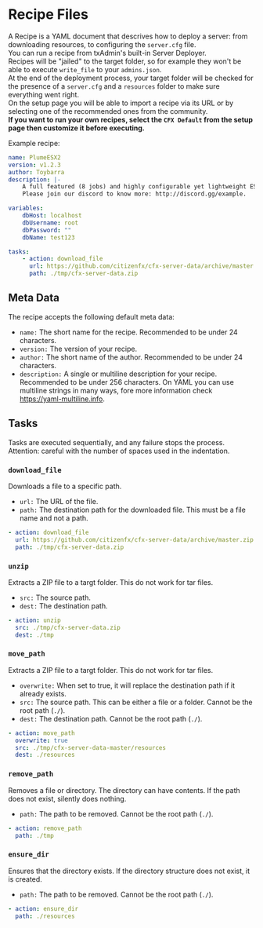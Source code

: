 # Recipe Files
A Recipe is a YAML document that descrives how to deploy a server: from downloading resources, to configuring the `server.cfg` file.  
You can run a recipe from txAdmin's built-in Server Deployer.  
Recipes will be "jailed" to the target folder, so for example they won't be able to execute `write_file` to your `admins.json`.  
At the end of the deployment process, your target folder will be checked for the presence of a `server.cfg` and a `resources` folder to make sure everything went right.  
On the setup page you will be able to import a recipe via its URL or by selecting one of the recommended ones from the community.  
**If you want to run your own recipes, select the `CFX Default` from the setup page then customize it before executing.**  

  
Example recipe:
```yaml
name: PlumeESX2
version: v1.2.3
author: Toybarra
description: |-
    A full featured (8 jobs) and highly configurable yet lightweight ESX v2 base that can be easily extendable. 
    Please join our discord to know more: http://discord.gg/example.

variables:
    dbHost: localhost
    dbUsername: root
    dbPassword: ""
    dbName: test123

tasks: 
    - action: download_file
      url: https://github.com/citizenfx/cfx-server-data/archive/master.zip
      path: ./tmp/cfx-server-data.zip
```

## Meta Data
The recipe accepts the following default meta data:
- `name:` The short name for the recipe. Recommended to be under 24 characters.
- `version:` The version of your recipe.
- `author:` The short name of the author. Recommended to be under 24 characters.
- `description:` A single or multiline description for your recipe. Recommended to be under 256 characters. On YAML you can use multiline strings in many ways, fore more information check https://yaml-multiline.info.


## Tasks
Tasks are executed sequentially, and any failure stops the process.  
Attention: careful with the number of spaces used in the indentation.  

### `download_file`
Downloads a file to a specific path.  
- `url:` The URL of the file.
- `path:` The destination path for the downloaded file. This must be a file name and not a path.
```yaml
- action: download_file
  url: https://github.com/citizenfx/cfx-server-data/archive/master.zip
  path: ./tmp/cfx-server-data.zip
```

### `unzip`
Extracts a ZIP file to a targt folder. This do not work for tar files.  
- `src:` The source path.
- `dest:` The destination path.
```yaml
- action: unzip
  src: ./tmp/cfx-server-data.zip
  dest: ./tmp
```

### `move_path`
Extracts a ZIP file to a targt folder. This do not work for tar files.  
- `overwrite:` When set to true, it will replace the destination path if it already exists.
- `src:` The source path. This can be either a file or a folder. Cannot be the root path (`./`).
- `dest:` The destination path. Cannot be the root path (`./`).
```yaml
- action: move_path
  overwrite: true
  src: ./tmp/cfx-server-data-master/resources
  dest: ./resources
```

### `remove_path`
Removes a file or directory. The directory can have contents. If the path does not exist, silently does nothing.
- `path:` The path to be removed. Cannot be the root path (`./`).
```yaml
- action: remove_path
  path: ./tmp
```

### `ensure_dir`
Ensures that the directory exists. If the directory structure does not exist, it is created.
- `path:` The path to be removed. Cannot be the root path (`./`).
```yaml
- action: ensure_dir
  path: ./resources
```
